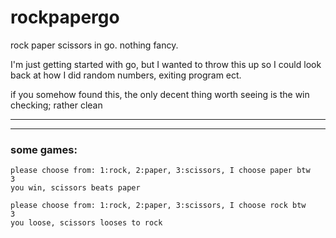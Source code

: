 # rockpapergo
rock paper scissors in go. nothing fancy.

I'm just getting started with go, but I wanted to throw this up so I could look back at how I did random numbers, exiting program ect.

if you somehow found this, the only decent thing worth seeing is the win checking; rather clean

---
---

### some games:
```
please choose from: 1:rock, 2:paper, 3:scissors, I choose paper btw
3
you win, scissors beats paper
```

```
please choose from: 1:rock, 2:paper, 3:scissors, I choose rock btw
3
you loose, scissors looses to rock
```
